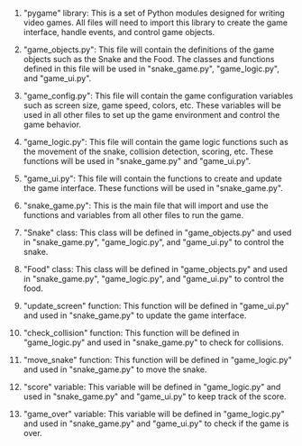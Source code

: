 1. "pygame" library: This is a set of Python modules designed for writing video games. All files will need to import this library to create the game interface, handle events, and control game objects.

2. "game_objects.py": This file will contain the definitions of the game objects such as the Snake and the Food. The classes and functions defined in this file will be used in "snake_game.py", "game_logic.py", and "game_ui.py".

3. "game_config.py": This file will contain the game configuration variables such as screen size, game speed, colors, etc. These variables will be used in all other files to set up the game environment and control the game behavior.

4. "game_logic.py": This file will contain the game logic functions such as the movement of the snake, collision detection, scoring, etc. These functions will be used in "snake_game.py" and "game_ui.py".

5. "game_ui.py": This file will contain the functions to create and update the game interface. These functions will be used in "snake_game.py".

6. "snake_game.py": This is the main file that will import and use the functions and variables from all other files to run the game.

7. "Snake" class: This class will be defined in "game_objects.py" and used in "snake_game.py", "game_logic.py", and "game_ui.py" to control the snake.

8. "Food" class: This class will be defined in "game_objects.py" and used in "snake_game.py", "game_logic.py", and "game_ui.py" to control the food.

9. "update_screen" function: This function will be defined in "game_ui.py" and used in "snake_game.py" to update the game interface.

10. "check_collision" function: This function will be defined in "game_logic.py" and used in "snake_game.py" to check for collisions.

11. "move_snake" function: This function will be defined in "game_logic.py" and used in "snake_game.py" to move the snake.

12. "score" variable: This variable will be defined in "game_logic.py" and used in "snake_game.py" and "game_ui.py" to keep track of the score.

13. "game_over" variable: This variable will be defined in "game_logic.py" and used in "snake_game.py" and "game_ui.py" to check if the game is over.